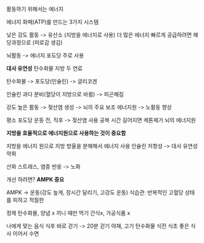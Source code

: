 
활동하기 위해서는 에너지

에너지 화페(ATP)를 만드는 3가지 시스템

낮은 강도 활동 -> 유산소 (지방을 에너지로 사용)
더 많은 에너지 빠르게 공급하려면 해당과정으로 (피로감 생김)

뇌활동 -> 에너지 포도당 주로 사용

**대사 유연성**
탄수화물 지방 두 연료

탄수화물 -> 포도당(인슐린) -> 글리코겐

인슐린 과다 분비(혈당이 지방으로 바뀜) -> 피곤해짐

강도 높은 활동 -> 젖산염 생성 -> 뇌의 주요 보조 에너지원 -> 노활동 향상

평소 포도당
운동 전, 직후 -> 젖산염 사용
공복 시간 길어지면 케톤체가 뇌의 에너지원

**지방을 효율적으로 에너지원으로 사용하는 것이 중요함**

지방을 에너지 원으로 지방 방울을 분해해서 에너지 사용
인슐린 저항성 -> 대사 유연성 악화

산화 스트레스, 염증 반응 -> 노화

개선 하려면?
**AMPK 중요**

AMPK -> 운동(강도 높게, 장시간 달리기, 고강도 운동)
식습관:
반복적인 고혈당 상태를 피하고 적절한 

정제 탄수화물, 양념 x
끼니 때만 먹기
간식x, 가공식품 x

나에게 맞는 음식
식후 바로 걷기 -> 20분 걷기
야채, 고기 탄수화물 
식전 식초
좋은 식사 이어서
수면
